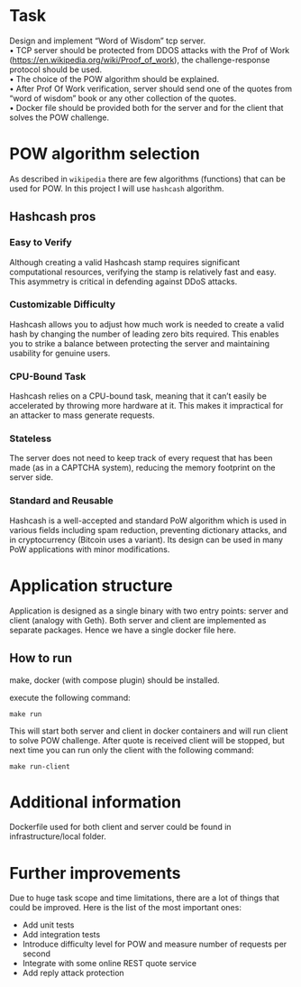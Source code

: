 # Task

Design and implement “Word of Wisdom” tcp server.  
• TCP server should be protected from DDOS attacks with the Prof of Work (https://en.wikipedia.org/wiki/Proof_of_work), the challenge-response protocol should be used.  
• The choice of the POW algorithm should be explained.  
• After Prof Of Work verification, server should send one of the quotes from “word of wisdom” book or any other collection of the quotes.  
• Docker file should be provided both for the server and for the client that solves the POW challenge.  

# POW algorithm selection

As described in `wikipedia` there are few algorithms (functions) that can be used for POW. In this project I will use `hashcash` algorithm. 

## Hashcash pros

### Easy to Verify 
Although creating a valid Hashcash stamp requires significant computational resources, verifying the stamp is relatively fast and easy. This asymmetry is critical in defending against DDoS attacks.

### Customizable Difficulty 
Hashcash allows you to adjust how much work is needed to create a valid hash by changing the number of leading zero bits required. This enables you to strike a balance between protecting the server and maintaining usability for genuine users.

### CPU-Bound Task 
Hashcash relies on a CPU-bound task, meaning that it can’t easily be accelerated by throwing more hardware at it. This makes it impractical for an attacker to mass generate requests.

### Stateless 
The server does not need to keep track of every request that has been made (as in a CAPTCHA system), reducing the memory footprint on the server side.

### Standard and Reusable 
Hashcash is a well-accepted and standard PoW algorithm which is used in various fields including spam reduction, preventing dictionary attacks, and in cryptocurrency (Bitcoin uses a variant). Its design can be used in many PoW applications with minor modifications.

# Application structure

Application is designed as a single binary with two entry points: server and client (analogy with Geth). Both server and client are implemented as separate packages. Hence we have a single docker file here.

## How to run

make, docker (with compose plugin) should be installed.

execute the following command:
```
make run
```

This will start both server and client in docker containers and will run client to solve POW challenge. After quote is received client will be stopped, but next time you can run only the client with the following command:
```
make run-client
```

# Additional information

Dockerfile used for both client and server could be found in infrastructure/local folder.

# Further improvements

Due to huge task scope and time limitations, there are a lot of things that could be improved. Here is the list of the most important ones:
- Add unit tests
- Add integration tests
- Introduce difficulty level for POW and measure number of requests per second
- Integrate with some online REST quote service
- Add reply attack protection 




